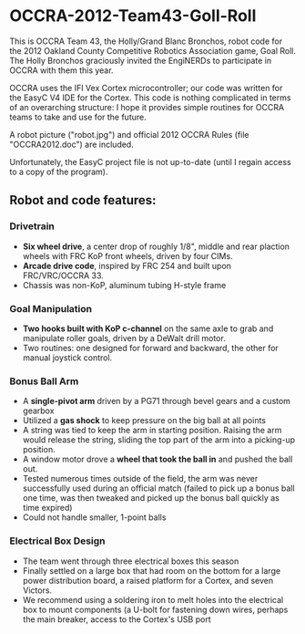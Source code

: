OCCRA-2012-Team43-Goll-Roll
===========================

This is OCCRA Team 43, the Holly/Grand Blanc Bronchos, robot code for the 2012 Oakland County Competitive Robotics Association game, Goal Roll. The Holly Bronchos graciously invited the EngiNERDs to participate in OCCRA with them this year.

OCCRA uses the IFI Vex Cortex microcontroller; our code was written for the EasyC V4 IDE for the Cortex. This code is nothing complicated in terms of an overarching structure: I hope it provides simple routines for OCCRA teams to take and use for the future.

A robot picture ("robot.jpg") and official 2012 OCCRA Rules (file "OCCRA2012.doc") are included.

Unfortunately, the EasyC project file is not up-to-date (until I regain access to a copy of the program).

Robot and code features:
---------------------------
### Drivetrain
* **Six wheel drive**, a center drop of roughly 1/8", middle and rear plaction wheels with FRC KoP front wheels, driven by four CIMs.
* **Arcade drive code**, inspired by FRC 254 and built upon FRC/VRC/OCCRA 33.
* Chassis was non-KoP, aluminum tubing H-style frame

### Goal Manipulation
* **Two hooks built with KoP c-channel** on the same axle to grab and manipulate roller goals, driven by a DeWalt drill motor.
* Two routines: one designed for forward and backward, the other for manual joystick control.

### Bonus Ball Arm
* A **single-pivot arm** driven by a PG71 through bevel gears and a custom gearbox
* Utilized a **gas shock** to keep pressure on the big ball at all points
* A string was tied to keep the arm in starting position. Raising the arm would release the string, sliding the top part of the arm into a picking-up position.
* A window motor drove a **wheel that took the ball in** and pushed the ball out.
* Tested numerous times outside of the field, the arm was never successfully used during an official match (failed to pick up a bonus ball one time, was then tweaked and picked up the bonus ball quickly as time expired)
* Could not handle smaller, 1-point balls

### Electrical Box Design
* The team went through three electrical boxes this season
* Finally settled on a large box that had room on the bottom for a large power distribution board, a raised platform for a Cortex, and seven Victors.
* We recommend using a soldering iron to melt holes into the electrical box to mount components (a U-bolt for fastening down wires, perhaps the main breaker, access to the Cortex's USB port

